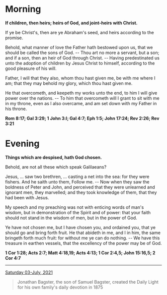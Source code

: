 # Morning

**If children, then heirs; heirs of God, and joint‑heirs with Christ.**
 
If ye be Christ's, then are ye Abraham's seed, and heirs according to the promise.
 
Behold, what manner of love the Father hath bestowed upon us, that we should be called the sons of God. -- Thou art no more a servant, but a son; and if a son, then an heir of God through Christ. -- Having predestinated us unto the adoption of children by Jesus Christ to himself, according to the good pleasure of his will.
 
Father, I will that they also, whom thou hast given me, be with me where I am; that they may behold my glory, which thou hast given me.
 
He that overcometh, and keepeth my works unto the end, to him I will give power over the nations. -- To him that overcometh will I grant to sit with me in my throne, even as I also overcame, and am set down with my Father in his throne.  

**Rom 8:17; Gal 3:29; 1 John 3:l; Gal 4:7; Eph 1:5; John 17:24; Rev 2:26; Rev 3:21**

# Evening

**Things which are despised, hath God chosen.**
 
Behold, are not all these which speak Galilaeans?
 
Jesus, ... saw two brethren, ... casting a net into the sea: for they were fishers. And he saith unto them, Follow me. -- Now when they saw the boldness of Peter and John, and perceived that they were unlearned and ignorant men, they marvelled; and they took knowledge of them, that they had been with Jesus.
 
My speech and my preaching was not with enticing words of man's wisdom, but in demonstration of the Spirit and of power: that your faith should not stand in the wisdom of men, but in the power of God.
 
Ye have not chosen me, but I have chosen you, and ordained you, that ye should go and bring forth fruit. He that abideth in me, and I in him, the same bringeth forth much fruit: for without me ye can do nothing. -- We have this treasure in earthen vessels, that the excellency of the power may be of God.  

**1 Cor 1:28; Acts 2:7; Matt 4:18,19; Acts 4:13; 1 Cor 2:4,5; John 15:16,5; 2 Cor 4:7**

---

[Saturday 03-July, 2021](https://t.me/s/daily_light)

> Jonathan Bagster, the son of Samuel Bagster, created the Daily Light for his own family's daily devotion in 1875

